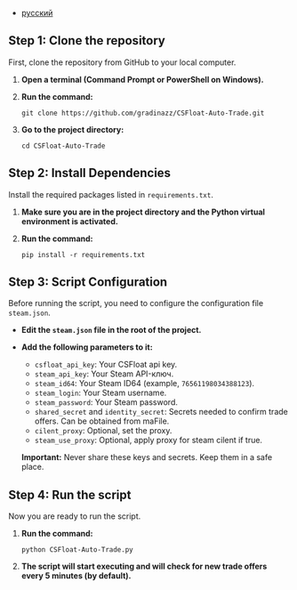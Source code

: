 - [русский](README_ru.md)

## Step 1: Clone the repository

First, clone the repository from GitHub to your local computer.

1.  **Open a terminal (Command Prompt or PowerShell on Windows).**
    
2.  **Run the command:**
       
    `git clone https://github.com/gradinazz/CSFloat-Auto-Trade.git` 
            
3.  **Go to the project directory:**
           
    `cd CSFloat-Auto-Trade` 
      

## Step 2: Install Dependencies

Install the required packages listed in `requirements.txt`.

1.  **Make sure you are in the project directory and the Python virtual environment is activated.**
    
2.  **Run the command:**
      
    `pip install -r requirements.txt` 
      

## Step 3: Script Configuration

Before running the script, you need to configure the configuration file `steam.json`.

 -  **Edit the `steam.json` file in the root of the project.**
    
 -  **Add the following parameters to it:**
            
    -   `csfloat_api_key`: Your CSFloat api key.
    -   `steam_api_key`: Your Steam API-ключ.
    -   `steam_id64`: Your Steam ID64 (example, `76561198034388123`).
    -   `steam_login`: Your Steam username.
    -   `steam_password`: Your Steam password.
    -   `shared_secret` and `identity_secret`: Secrets needed to confirm trade offers. Can be obtained from maFile.
    -   `cilent_proxy`: Optional, set the proxy.
    -   `steam_use_proxy`: Optional, apply proxy for steam cilent if true.
    
    **Important:** Never share these keys and secrets. Keep them in a safe place.
    

## Step 4: Run the script

Now you are ready to run the script.
    
1.  **Run the command:**
      
    `python CSFloat-Auto-Trade.py` 
      
2.  **The script will start executing and will check for new trade offers every 5 minutes (by default).**
    

